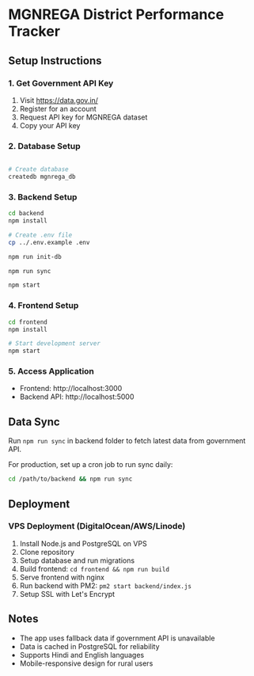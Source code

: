 # MGNREGA District Performance Tracker

## Setup Instructions

### 1. Get Government API Key
1. Visit https://data.gov.in/
2. Register for an account
3. Request API key for MGNREGA dataset
4. Copy your API key

### 2. Database Setup
```bash

# Create database
createdb mgnrega_db
```

### 3. Backend Setup
```bash
cd backend
npm install

# Create .env file
cp ../.env.example .env

npm run init-db

npm run sync

npm start
```

### 4. Frontend Setup
```bash
cd frontend
npm install

# Start development server
npm start
```

### 5. Access Application
- Frontend: http://localhost:3000
- Backend API: http://localhost:5000

## Data Sync

Run `npm run sync` in backend folder to fetch latest data from government API.

For production, set up a cron job to run sync daily:
```bash
cd /path/to/backend && npm run sync
```

## Deployment

### VPS Deployment (DigitalOcean/AWS/Linode)

1. Install Node.js and PostgreSQL on VPS
2. Clone repository
3. Setup database and run migrations
4. Build frontend: `cd frontend && npm run build`
5. Serve frontend with nginx
6. Run backend with PM2: `pm2 start backend/index.js`
7. Setup SSL with Let's Encrypt

## Notes

- The app uses fallback data if government API is unavailable
- Data is cached in PostgreSQL for reliability
- Supports Hindi and English languages
- Mobile-responsive design for rural users
